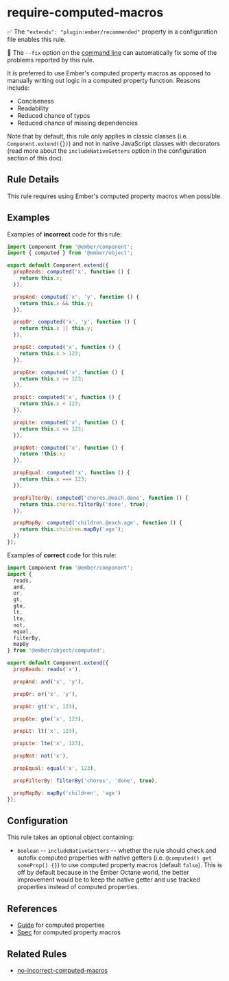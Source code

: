 # require-computed-macros

✅ The `"extends": "plugin:ember/recommended"` property in a configuration file enables this rule.

🔧 The `--fix` option on the [command line](https://eslint.org/docs/user-guide/command-line-interface#fixing-problems) can automatically fix some of the problems reported by this rule.

It is preferred to use Ember's computed property macros as opposed to manually writing out logic in a computed property function. Reasons include:

* Conciseness
* Readability
* Reduced chance of typos
* Reduced chance of missing dependencies

Note that by default, this rule only applies in classic classes (i.e. `Component.extend({})`) and not in native JavaScript classes with decorators (read more about the `includeNativeGetters` option in the configuration section of this doc).

## Rule Details

This rule requires using Ember's computed property macros when possible.

## Examples

Examples of **incorrect** code for this rule:

```js
import Component from '@ember/component';
import { computed } from '@ember/object';

export default Component.extend({
  propReads: computed('x', function () {
    return this.x;
  }),

  propAnd: computed('x', 'y', function () {
    return this.x && this.y;
  }),

  propOr: computed('x', 'y', function () {
    return this.x || this.y;
  }),

  propGt: computed('x', function () {
    return this.x > 123;
  }),

  propGte: computed('x', function () {
    return this.x >= 123;
  }),

  propLt: computed('x', function () {
    return this.x < 123;
  }),

  propLte: computed('x', function () {
    return this.x <= 123;
  }),

  propNot: computed('x', function () {
    return !this.x;
  }),

  propEqual: computed('x', function () {
    return this.x === 123;
  }),

  propFilterBy: computed('chores.@each.done', function () {
    return this.chores.filterBy('done', true);
  }),

  propMapBy: computed('children.@each.age', function () {
    return this.children.mapBy('age');
  })
});
```

Examples of **correct** code for this rule:

```js
import Component from '@ember/component';
import {
  reads,
  and,
  or,
  gt,
  gte,
  lt,
  lte,
  not,
  equal,
  filterBy,
  mapBy
} from '@ember/object/computed';

export default Component.extend({
  propReads: reads('x'),

  propAnd: and('x', 'y'),

  propOr: or('x', 'y'),

  propGt: gt('x', 123),

  propGte: gte('x', 123),

  propLt: lt('x', 123),

  propLte: lte('x', 123),

  propNot: not('x'),

  propEqual: equal('x', 123),

  propFilterBy: filterBy('chores', 'done', true),

  propMapBy: mapBy('children', 'age')
});
```

## Configuration

This rule takes an optional object containing:

* `boolean` -- `includeNativeGetters` -- whether the rule should check and autofix computed properties with native getters (i.e. `@computed() get someProp() {}`) to use computed property macros (default `false`). This is off by default because in the Ember Octane world, the better improvement would be to keep the native getter and use tracked properties instead of computed properties.

## References

* [Guide](https://guides.emberjs.com/release/object-model/computed-properties/) for computed properties
* [Spec](https://api.emberjs.com/ember/release/modules/@ember%2Fobject#functions-computed) for computed property macros

## Related Rules

* [no-incorrect-computed-macros](no-incorrect-computed-macros.md)
